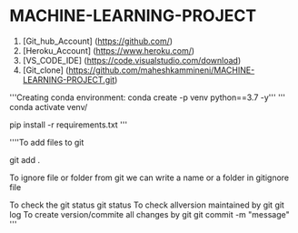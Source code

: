 # MACHINE-LEARNING-PROJECT

1. [Git_hub_Account] (https://github.com/)
2. [Heroku_Account] (https://www.heroku.com/)
3. [VS_CODE_IDE] (https://code.visualstudio.com/download)
4. [Git_clone] (https://github.com/maheshkammineni/MACHINE-LEARNING-PROJECT.git)

'''Creating conda environment:
conda create -p venv python==3.7 -y'''
'''
conda activate venv/

pip install -r requirements.txt '''

''''To add files to git

git add .

To ignore file or folder from git we can write a name or a folder in gitignore file

To check the git status
git status
To check allversion maintained by git
git log
To create version/commite all changes by git
git commit -m "message" '''






